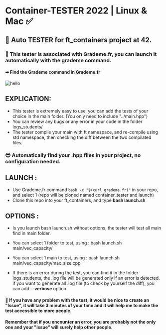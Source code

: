 # Container-TESTER 2022 |  Linux & Mac ✅
## 🛃 Auto TESTER for ft_containers project at 42.
###  📡 This tester is associated with Grademe.fr, you can launch it automatically with the grademe command.
####      ➡ Find the Grademe command in **Grademe.fr**

![hello](https://user-images.githubusercontent.com/55356071/160401398-6414388b-2204-4b37-b856-ac243078d3e7.gif)

## EXPLICATION:

- This tester is extremely easy to use, you can add the tests of your choice in the main folder. (You only need to include "../main.hpp")
- You can review any bugs or any error in your code in the folder logs_students/
- The tester compile your main with ft namespace, and re-compile using std namespace, then checking the diff between the two compilated files.

### 😎 Automatically find your .hpp files in your project, no configuration needed.


## LAUNCH :
 - Use Grademe.fr command  ```bash -c "$(curl grademe.fr)"```  in your repo, and select 1 (repo will be cloned named container_tester and launch)
 - Clone this repo into your ft_containers, and type **bash launch.sh**


## OPTIONS :

 - Is you launch bash launch.sh without options, the tester will test all main find in main folder.
 - You can select 1 folder to test, using : bash launch.sh main/vec_capacity/
 - You can select 1 main to test, using : bash launch.sh main/vec_capacity/max_size.cpp

 - If there is an error during the test, you can find it in the folder logs_students, the .log file will be generated only if an error is detected. if you want to generate all .log file (to check by yourself the diff), you can add **--verbose** option.



#### 👋 If you have any problem with the test, it would be nice to create an "Issue", it will take 3 minutes of your time and it will help me to make the test accessible to more people. 
#### Remember that if you encounter an error, you are probably not the only one and your "Issue" will surely help other people.
